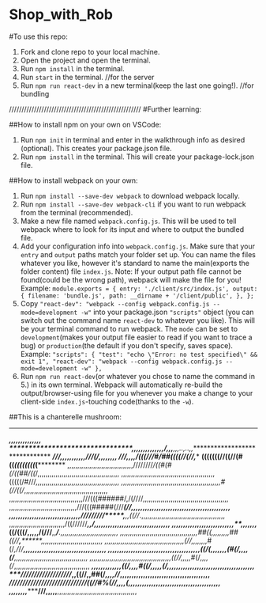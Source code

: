 # Shop_with_Rob

#To use this repo:

1. Fork and clone repo to your local machine.
2. Open the project and open the terminal.
3. Run `npm install` in the terminal.
4. Run `start` in the terminal. //for the server
5. Run `npm run react-dev` in a new terminal(keep the last one going!). //for bundling

/////////////////////////////////////////////////////
#Further learning:

##How to install npm on your own on VSCode:
1. Run `npm init` in terminal and enter in the walkthrough info as desired (optional). This creates your package.json file.
2. Run `npm install` in the terminal. This will create your package-lock.json file.

##How to install webpack on your own:
1. Run `npm install --save-dev webpack` to download webpack locally.
2. Run `npm install --save-dev webpack-cli` if you want to run webpack from the terminal (recommended).
3. Make a new file named `webpack.config.js`. This will be used to tell webpack where to look for its input and where to output the bundled file.
4. Add your configuration info into `webpack.config.js`. Make sure that your `entry` and `output` paths match your folder set up. You can name the files whatever you like, however it's standard to name the main(exports the folder content) file `index.js`. Note: If your output path file cannot be found(could be the wrong path), webpack will make the file for you!
  Example:
  `module.exports = {
    entry: './client/src/index.js',
    output: {
      filename: 'bundle.js',
      path: __dirname + '/client/public',
    },
  };`
5. Copy `"react-dev": "webpack --config webpack.config.js --mode=development -w"` into your package.json `"scripts"` object (you can switch out the command name `react-dev` to whatever you like). This will be your terminal command to run webpack. The `mode` can be set to `development`(makes your output file easier to read if you want to trace a bug) or `production`(the default if you don't specify, saves space).
  Example:
  `"scripts": {
    "test": "echo \"Error: no test specified\" && exit 1",
    "react-dev": "webpack --config webpack.config.js --mode=development -w"
  },`
6. Run `npm run react-dev`(or whatever you chose to name the command in 5.) in its own terminal. Webpack will automatically re-build the output/browser-using file for you whenever you make a change to your client-side `index.js`-touching code(thanks to the `-w`).

##This is a chanterelle mushroom:
****************************************************************************************************
*********************************************,,,,,,,,,,,,,,*****************************************
********************************,,,,,,,,,,,,,,*/******,,,**,,,..,..,,*******************************
*****************************///*,,,,,,,,,,,///(/*************,,,*,*,,,,****************************
******************************///*,,,,****/(((//*/#/#*#((((//(//********,***************************
********************************(((((((//((//(#((*((((((((*(****************************************
,,,,,,,,,,,,,,,,,,,,,,,,,,,,,,,,,////////*/((#(#(/((##/((*/,,,,,,,,,,,,,,,,,,,,,,,,,,,,,,,,,,,,,,,,,
,,,,,,,,,,,,,,,,,,,,,,,,,,,,,,,,,,,,,,,,,,,,,,,(((((/#///*,,,,,,,,,,,,,,,,,,,,,,,,,,,,,,,,,,,,,,,,,,
,,,,,,,,,,,,,,,,,,,,,,,,,,,,,,,,,,,,,,,,,,,,,,,,,,#(//((/*,,,,,,,,,,,,,,,,,,,,,,,,,,,,,,,,,,,,,,,,,,
,,,,,,,,,,,,,,,,,,,,,,,,,,,,,,,,,,,,,///(((######/,/(////,,,,,,,,,,,,,,,,,,,,,,,,,,,,,,,,,,,,,,,,,,,
,,,,,,,,,,,,,,,,,,,,,,,,,,,,,,,,,,///(((#####(///****(//*,,,,,,,,,,,,,,,,,,,,,,,,,,,,,,,,,,,,,,,,,,,
,,,,,,,,,,,,,,,,,,,,,,,,,,,,,,,/////////*****,****,,((//*.,,,,,,,,,,,,,,,,,,,,,,,,,,,,,,,,,,,,,,,,,,
,,,,,,,,,,,,,,,,,,,,,,,,,,,,/((//////**********,,*/****************,,,,,,,,,,,,,,,,,,,,,,,,,,,,,,,,,
,,,,,,,,,,,,,,,,,,,,,,,,,,,**,,,,,,,*((/(((/,,,,,/(///******,,****/***.,,,,,,,,,,,,,,,,,,,,,,,,,,,,,
,,,,,,,,,,,,,,,,,,,,,,,,,,,,,,,,,,,,,,,##((,,,,,,,,,##((//**,********,,,,,,,,,,,,,,,,,,,,,,,,,,,,,,,
,,,,,,,,,,,,,,,,,,,,,,,,,,,,,,,,,,,,,,,,(//,,,,,,,,*#(/*,/*/*/**,,,,,,,,,,,,,,,,,,,,,,,,,,,,,,,,,,,,
,,,,,,,,,,,,,,,,,,,,,,,,,,,,,,,,,,,,,,,,((/(,,,,,,,(#(/,,,,(/**,,,,,,,,,,,,,,,,,,,,,,,,,,,,,,,,,,,,,
,,,,,,,,,,,,,,,,,,,,,,,,,,,,,,,,,,,,,,,,,((//,,,,,*#(/*,,,,(/*,,,,,,,,,,,,,,,,,,,,,,,,,,,,,,,,,,,,,,
*****************************,,,,,,,,,,,,,((/*,,,,#((/,,,,,(/*,,,,,,,,,,,,,,,,,,,,,,,,,,,,,,,,,,,,,,
****//////////////////*/*****************,,((//,,##(/*,,,,//*,,,,,,,,,,,,,,,,,,,,,,,,,,,,,,,,,,,,,,,
***********/////////////////////////////****((/*/#%(//,,,,(*,,,,,,,,,,,,,,,,,,,,,,,,,,,,,,,,,,,,,,,,
,,,,,,,,************************************///******,,,,,**,,,,,,,,,,,,,,,,,,,,,,,,,,,,,,,,,,,,,,,,
